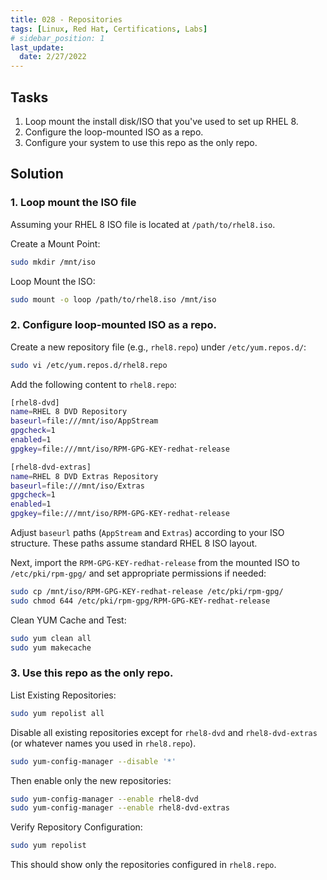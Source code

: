 ```yaml
---
title: 028 - Repositories
tags: [Linux, Red Hat, Certifications, Labs]
# sidebar_position: 1 
last_update:
  date: 2/27/2022
---
```


## Tasks

1. Loop mount the install disk/ISO that you've used to set up RHEL 8.
2. Configure the loop-mounted ISO as a repo.
3. Configure your system to use this repo as the only repo.


## Solution

### 1. Loop mount the ISO file

Assuming your RHEL 8 ISO file is located at `/path/to/rhel8.iso`.

Create a Mount Point:
```bash
sudo mkdir /mnt/iso
```

Loop Mount the ISO:
```bash
sudo mount -o loop /path/to/rhel8.iso /mnt/iso
```

### 2. Configure loop-mounted ISO as a repo.

Create a new repository file (e.g., `rhel8.repo`) under `/etc/yum.repos.d/`:
```bash
sudo vi /etc/yum.repos.d/rhel8.repo
```

Add the following content to `rhel8.repo`:

```bash
[rhel8-dvd]
name=RHEL 8 DVD Repository
baseurl=file:///mnt/iso/AppStream
gpgcheck=1
enabled=1
gpgkey=file:///mnt/iso/RPM-GPG-KEY-redhat-release

[rhel8-dvd-extras]
name=RHEL 8 DVD Extras Repository
baseurl=file:///mnt/iso/Extras
gpgcheck=1
enabled=1
gpgkey=file:///mnt/iso/RPM-GPG-KEY-redhat-release
```

Adjust `baseurl` paths (`AppStream` and `Extras`) according to your ISO structure. These paths assume standard RHEL 8 ISO layout.

Next, import the `RPM-GPG-KEY-redhat-release` from the mounted ISO to `/etc/pki/rpm-gpg/` and set appropriate permissions if needed:
```bash
sudo cp /mnt/iso/RPM-GPG-KEY-redhat-release /etc/pki/rpm-gpg/
sudo chmod 644 /etc/pki/rpm-gpg/RPM-GPG-KEY-redhat-release
```

Clean YUM Cache and Test:
```bash
sudo yum clean all
sudo yum makecache
```

### 3. Use this repo as the only repo.

List Existing Repositories:
```bash
sudo yum repolist all
```

Disable all existing repositories except for `rhel8-dvd` and `rhel8-dvd-extras` (or whatever names you used in `rhel8.repo`).

```bash
sudo yum-config-manager --disable '*'
```

Then enable only the new repositories:
```bash
sudo yum-config-manager --enable rhel8-dvd
sudo yum-config-manager --enable rhel8-dvd-extras
```

Verify Repository Configuration:
```bash
sudo yum repolist
```

This should show only the repositories configured in `rhel8.repo`.

